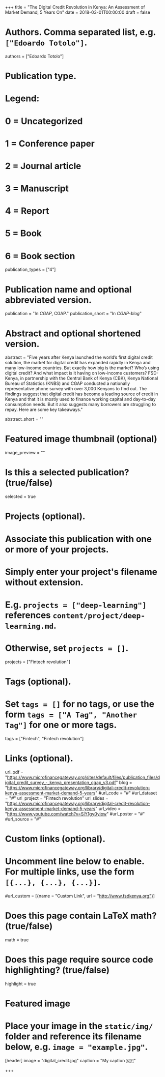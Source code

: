 +++
title = "The Digital Credit Revolution in Kenya: An Assessment of Market Demand, 5 Years On"
date = 2018-03-01T00:00:00
draft = false

# Authors. Comma separated list, e.g. `["Edoardo Totolo"]`.
authors = ["Edoardo Totolo"]

# Publication type.
# Legend:
# 0 = Uncategorized
# 1 = Conference paper
# 2 = Journal article
# 3 = Manuscript
# 4 = Report
# 5 = Book
# 6 = Book section
publication_types = ["4"]

# Publication name and optional abbreviated version.
publication = "In *CGAP*, CGAP."
publication_short = "In *CGAP-blog*"

# Abstract and optional shortened version.
abstract = "Five years after Kenya launched the world’s first digital credit solution, the market for digital credit has expanded rapidly in Kenya and many low-income countries. But exactly how big is the market? Who’s using digital credit? And what impact is it having on low-income customers? FSD-Kenya, in partnership with the Central Bank of Kenya (CBK), Kenya National Bureau of Statistics (KNBS) and CGAP conducted a nationally representative phone survey with over 3,000 Kenyans to find out. The findings suggest that digital credit has become a leading source of credit in Kenya and that it is mostly used to finance working capital and day-to-day consumption needs. But it also suggests many borrowers are struggling to repay. Here are some key takeaways."

abstract_short = ""

# Featured image thumbnail (optional)
image_preview = ""

# Is this a selected publication? (true/false)
selected = true

# Projects (optional).
#   Associate this publication with one or more of your projects.
#   Simply enter your project's filename without extension.
#   E.g. `projects = ["deep-learning"]` references `content/project/deep-learning.md`.
#   Otherwise, set `projects = []`.
projects = ["Fintech revolution"]

# Tags (optional).
#   Set `tags = []` for no tags, or use the form `tags = ["A Tag", "Another Tag"]` for one or more tags.
tags = ["Fintech", "Fintech revolution"]

# Links (optional).
url_pdf = "https://www.microfinancegateway.org/sites/default/files/publication_files/digital_credit_survey_-_kenya_presentation_cgap_v3.pdf"
blog = "https://www.microfinancegateway.org/library/digital-credit-revolution-kenya-assessment-market-demand-5-years"
#url_code = "#"
#url_dataset = "#"
url_project = "Fintech revolution"
url_slides = "https://www.microfinancegateway.org/library/digital-credit-revolution-kenya-assessment-market-demand-5-years"
url_video = "https://www.youtube.com/watch?v=SlY1gy0yiow"
#url_poster = "#"
#url_source = "#"

# Custom links (optional).
#   Uncomment line below to enable. For multiple links, use the form `[{...}, {...}, {...}]`.
#url_custom = [{name = "Custom Link", url = "http://www.fsdkenya.org"}]

# Does this page contain LaTeX math? (true/false)
math = true

# Does this page require source code highlighting? (true/false)
highlight = true

# Featured image
# Place your image in the `static/img/` folder and reference its filename below, e.g. `image = "example.jpg"`.
[header]
image = "digital_credit.jpg"
caption = "My caption :kenya:"

+++


